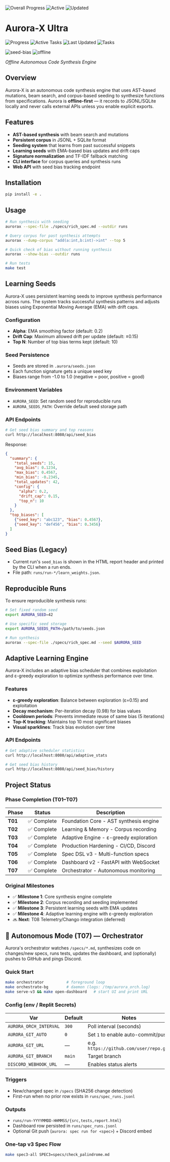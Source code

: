 <!-- AURORA_PROGRESS_BADGES:START -->
<p>
  <img alt="Overall Progress" src="https://img.shields.io/badge/Overall-84.46%25-7D5BFF?style=for-the-badge" />
  <img alt="Active" src="https://img.shields.io/badge/Active-T08,%20T10,%20T12-66E6FF?style=for-the-badge" />
  <img alt="Updated" src="https://img.shields.io/badge/Updated-2025-10-12T14%3A10%3A18Z-32325D?style=for-the-badge" />
</p>
<!-- AURORA_PROGRESS_BADGES:END -->

# Aurora-X Ultra

<!-- BADGES-START -->
![Progress](https://img.shields.io/badge/Progress-91%25-brightgreen) ![Active Tasks](https://img.shields.io/badge/Active-T08,T10,T12-blue) ![Last Updated](https://img.shields.io/badge/Updated-2025--10--12-lightgrey) ![Tasks](https://img.shields.io/badge/Tasks-✅9_🚀2_🔧1-informational)
<!-- BADGES-END -->

![seed-bias](https://img.shields.io/badge/seed__bias-dynamic-%23007acc?label=seed_bias&style=flat)
![offline](https://img.shields.io/badge/mode-offline--first-green?style=flat)

_Offline Autonomous Code Synthesis Engine_

## Overview
Aurora-X is an autonomous code synthesis engine that uses AST-based mutations, beam search, and corpus-based seeding to synthesize functions from specifications. Aurora is **offline-first** — it records to JSONL/SQLite locally and never calls external APIs unless you enable explicit exports.

## Features
- **AST-based synthesis** with beam search and mutations
- **Persistent corpus** in JSONL + SQLite format
- **Seeding system** that learns from past successful snippets
- **Learning seeds** with EMA-based bias updates and drift caps
- **Signature normalization** and TF-IDF fallback matching
- **CLI interface** for corpus queries and synthesis runs
- **Web API** with seed bias tracking endpoint

## Installation
```bash
pip install -e .
```

## Usage
```bash
# Run synthesis with seeding
aurorax --spec-file ./specs/rich_spec.md --outdir runs

# Query corpus for past synthesis attempts
aurorax --dump-corpus "add(a:int,b:int)->int" --top 5

# Quick check of bias without running synthesis
aurorax --show-bias --outdir runs

# Run tests
make test
```

## Learning Seeds

Aurora-X uses persistent learning seeds to improve synthesis performance across runs. The system tracks successful synthesis patterns and adjusts biases using Exponential Moving Average (EMA) with drift caps.

### Configuration
- **Alpha**: EMA smoothing factor (default: 0.2)
- **Drift Cap**: Maximum allowed drift per update (default: ±0.15)
- **Top N**: Number of top bias terms kept (default: 10)

### Seed Persistence
- Seeds are stored in `.aurora/seeds.json`
- Each function signature gets a unique seed key
- Biases range from -1.0 to 1.0 (negative = poor, positive = good)

### Environment Variables
- `AURORA_SEED`: Set random seed for reproducible runs
- `AURORA_SEEDS_PATH`: Override default seed storage path

### API Endpoints
```bash
# Get seed bias summary and top reasons
curl http://localhost:8080/api/seed_bias
```

Response:
```json
{
  "summary": {
    "total_seeds": 15,
    "avg_bias": 0.1234,
    "max_bias": 0.4567,
    "min_bias": -0.2345,
    "total_updates": 42,
    "config": {
      "alpha": 0.2,
      "drift_cap": 0.15,
      "top_n": 10
    }
  },
  "top_biases": [
    {"seed_key": "abc123", "bias": 0.4567},
    {"seed_key": "def456", "bias": 0.3456}
  ]
}
```

## Seed Bias (Legacy)
- Current run's `seed_bias` is shown in the HTML report header and printed by the CLI when a run ends.
- File path: `runs/run-*/learn_weights.json`.

## Reproducible Runs

To ensure reproducible synthesis runs:

```bash
# Set fixed random seed
export AURORA_SEED=42

# Use specific seed storage
export AURORA_SEEDS_PATH=/path/to/seeds.json

# Run synthesis
aurorax --spec-file ./specs/rich_spec.md --seed $AURORA_SEED
```

## Adaptive Learning Engine

Aurora-X includes an adaptive bias scheduler that combines exploitation and ε-greedy exploration to optimize synthesis performance over time.

### Features
- **ε-greedy exploration**: Balance between exploration (ε=0.15) and exploitation
- **Decay mechanism**: Per-iteration decay (0.98) for bias values
- **Cooldown periods**: Prevents immediate reuse of same bias (5 iterations)
- **Top-K tracking**: Maintains top 10 most significant biases
- **Visual sparklines**: Track bias evolution over time

### API Endpoints
```bash
# Get adaptive scheduler statistics
curl http://localhost:8080/api/adaptive_stats

# Get seed bias history
curl http://localhost:8080/api/seed_bias/history
```

## Project Status

### Phase Completion (T01–T07)
| Phase | Status | Description |
|-------|--------|-------------|
| **T01** | ✅ Complete | Foundation Core - AST synthesis engine |
| **T02** | ✅ Complete | Learning & Memory - Corpus recording |
| **T03** | ✅ Complete | Adaptive Engine - ε-greedy exploration |
| **T04** | ✅ Complete | Production Hardening - CI/CD, Discord |
| **T05** | ✅ Complete | Spec DSL v3 - Multi-function specs |
| **T06** | ✅ Complete | Dashboard v2 - FastAPI with WebSocket |
| **T07** | ✅ Complete | Orchestrator - Autonomous monitoring |

### Original Milestones
- ✅ **Milestone 1**: Core synthesis engine complete
- ✅ **Milestone 2**: Corpus recording and seeding implemented
- ✅ **Milestone 3**: Persistent learning seeds with EMA updates
- ✅ **Milestone 4**: Adaptive learning engine with ε-greedy exploration
- 🔜 **Next**: T08 Telemetry/Chango integration (deferred)

## 🚀 Autonomous Mode (T07) — Orchestrator

Aurora's orchestrator watches `/specs/*.md`, synthesizes code on changes/new specs, runs tests, updates the dashboard, and (optionally) pushes to GitHub and pings Discord.

### Quick Start
```bash
make orchestrator          # foreground loop
make orchestrate-bg        # daemon (logs: /tmp/aurora_orch.log)
make serve-v3 && make open-dashboard   # start UI and print URL
```

### Config (env / Replit Secrets)

| Var | Default | Notes |
|-----|---------|-------|
| `AURORA_ORCH_INTERVAL` | `300` | Poll interval (seconds) |
| `AURORA_GIT_AUTO` | `0` | Set `1` to enable auto-commit/push |
| `AURORA_GIT_URL` | — | e.g. `https://github.com/user/repo.git` |
| `AURORA_GIT_BRANCH` | `main` | Target branch |
| `DISCORD_WEBHOOK_URL` | — | Enables status alerts |

### Triggers
- New/changed spec in `/specs` (SHA256 change detection)
- First-run when no prior row exists in `runs/spec_runs.jsonl`

### Outputs
- `runs/run-YYYYMMDD-HHMMSS/{src,tests,report.html}`
- Dashboard row persisted in `runs/spec_runs.jsonl`
- Optional Git push (`aurora: spec run for <spec>`) + Discord embed

### One-tap v3 Spec Flow
```bash
make spec3-all SPEC3=specs/check_palindrome.md
```